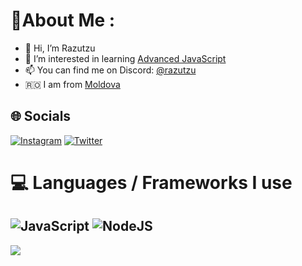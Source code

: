 # 💫About Me :
- 👋 Hi, I’m Razutzu
- 👀 I’m interested in learning [Advanced JavaScript](https://www.udemy.com/course/the-complete-javascript-course/)
- 📫 You can find me on Discord: [@razutzu](https://discord.com/users/987034028043563090)
- 🇷🇴 I am from [Moldova](https://en.wikipedia.org/wiki/Moldova)

## 🌐 Socials
[![Instagram](https://img.shields.io/badge/Instagram-%23E4405F.svg?logo=Instagram&logoColor=white)](https://instagram.com/ady._.03) [![Twitter](https://img.shields.io/badge/Twitter-%231DA1F2.svg?logo=Twitter&logoColor=white)](https://twitter.com/razutzu) 

# 💻 Languages / Frameworks I use
![JavaScript](https://img.shields.io/badge/javascript-%23323330.svg?style=for-the-badge&logo=javascript&logoColor=%23F7DF1E) ![NodeJS](https://img.shields.io/badge/node.js-6DA55F?style=for-the-badge&logo=node.js&logoColor=white)
---
[![](https://visitcount.itsvg.in/api?id=Razutzu&icon=0&color=0)](https://visitcount.itsvg.in)
